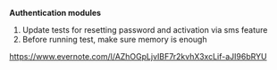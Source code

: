 **Authentication modules**

1. Update tests for resetting password and activation via sms feature
2. Before running test, make sure memory is enough

https://www.evernote.com/l/AZhOGpLjvIBF7r2kvhX3xcLif-aJI96bRYU

